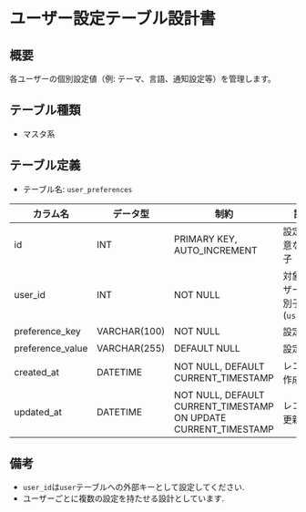 # ユーザー設定テーブル設計書

## 概要
各ユーザーの個別設定値（例: テーマ、言語、通知設定等）を管理します。

## テーブル種類
- マスタ系

## テーブル定義
- テーブル名: `user_preferences`

| カラム名     | データ型     | 制約                              | 説明                           |
|--------------|--------------|-----------------------------------|--------------------------------|
| id           | INT          | PRIMARY KEY, AUTO_INCREMENT       | 設定の一意な識別子             |
| user_id      | INT          | NOT NULL                          | 対象ユーザーの識別子 (`user.id`) |
| preference_key   | VARCHAR(100)  | NOT NULL                        | 設定キー                       |
| preference_value | VARCHAR(255)  | DEFAULT NULL                    | 設定値                         |
| created_at   | DATETIME     | NOT NULL, DEFAULT CURRENT_TIMESTAMP | レコード作成日時             |
| updated_at   | DATETIME     | NOT NULL, DEFAULT CURRENT_TIMESTAMP ON UPDATE CURRENT_TIMESTAMP | レコード更新日時 |

## 備考
- `user_id`は`user`テーブルへの外部キーとして設定してください.
- ユーザーごとに複数の設定を持たせる設計としています.
